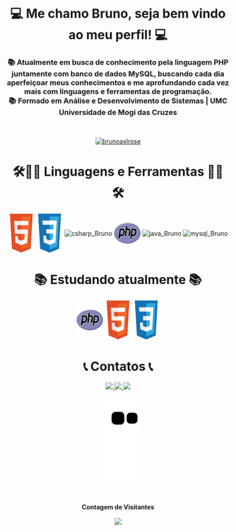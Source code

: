 <div align=center><h1>
 💻 Me chamo Bruno, seja bem vindo ao meu perfil! 💻
 </h1>
 
 <h3>📚 Atualmente em busca de conhecimento pela linguagem PHP juntamente com banco de dados MySQL, buscando cada dia aperfeiçoar meus conhecimentos e me aprofundando cada vez mais com linguagens e ferramentas de programação. <br>
 📚 Formado em Análise e Desenvolvimento de Sistemas | UMC Universidade de Mogi das Cruzes <br>
 </div>
 </h3>
 
 <div align=center>
<br>
<p align="center"> <a href="https://github.com/ryo-ma/github-profile-trophy"><img src="https://github-profile-trophy.vercel.app/?username=brunoaxlrose&theme=dracula" alt="brunoaxlrose" /></a> </p>



<div align=center>
 <h1>
  🛠️👨‍💻 Linguagens e Ferramentas 👨‍💻🛠️ <br/>
 </h1>
 <img align= "center"  alt="html_Bruno" height="90" width="60" src="https://raw.githubusercontent.com/devicons/devicon/master/icons/html5/html5-original.svg">
 <img align= "center"  alt="css_Bruno" height="90" width="60" src="https://raw.githubusercontent.com/devicons/devicon/master/icons/css3/css3-original.svg">
 <img align= "center"  alt="csharp_Bruno" height="90" width="60"  src="https://cdn.jsdelivr.net/gh/devicons/devicon/icons/csharp/csharp-original.svg" />
 <img align= "center"  alt="php_Bruno" height="90" width="60" src="https://raw.githubusercontent.com/github/explore/80688e429a7d4ef2fca1e82350fe8e3517d3494d/topics/php/php.png" />
 <img align= "center"  alt="java_Bruno" height="90" width="60" src="https://cdn.jsdelivr.net/gh/devicons/devicon/icons/java/java-original.svg" />        
 <img align= "center"  alt="mysql_Bruno" height="90" width="60" src="https://cdn.jsdelivr.net/gh/devicons/devicon/icons/mysql/mysql-original.svg" />
                             
 </div>
 <div align=center>
  <h1>
  📚 Estudando atualmente 📚 <br/>
 </h1>
 <img alt="php_Bruno" height="90" width="60" src="https://raw.githubusercontent.com/github/explore/80688e429a7d4ef2fca1e82350fe8e3517d3494d/topics/php/php.png" />
 <img alt="html_Bruno" height="90" width="60" src="https://raw.githubusercontent.com/devicons/devicon/master/icons/html5/html5-original.svg">
 <img alt="css_Bruno" height="90" width="60" src="https://raw.githubusercontent.com/devicons/devicon/master/icons/css3/css3-original.svg">
 </div>
 
<div align="center">
 <h1>
📞 Contatos 📞 
 </h1>
 
<a href="https://www.linkedin.com/in/bruno-oliveira-91165122b/" alt="Linkedin" target="_blank">
  	<img src="https://img.shields.io/badge/LinkedIn-0077B5?style=for-the-badge&logo=linkedin&logoColor=white" target="_blank">
</a>
  <a href="https://wa.me/+5511915643421" alt="WhatsApp" target="_blank">
  	<img src="https://img.shields.io/badge/WhatsApp-25D366?style=for-the-badge&logo=whatsapp&logoColor=white" target="_blank">
</a>
  <a href="mailto:brunoaxlrose8@gmail.com" alt="Gmail" target="_blank">
  	<img src="https://img.shields.io/badge/Gmail-D14836?style=for-the-badge&logo=gmail&logoColor=white" target="_blank">
</a>
  
![Snake animation](https://github.com/brunoaxlrose/brunoaxlrose/blob/output/github-contribution-grid-snake.svg)

<br><p align="centre"><b>Contagem de Visitantes</b></p>  
<p align="center"><img align="center" src="https://profile-counter.glitch.me/{brunoaxlrose}/count.svg" /></p> 
<br></div>
 
 
